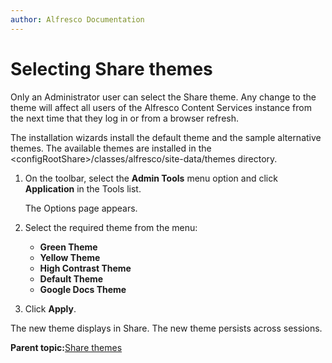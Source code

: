 ```yaml
---
author: Alfresco Documentation
---
```


# Selecting Share themes

Only an Administrator user can select the Share theme. Any change to the theme will affect all users of the Alfresco Content Services instance from the next time that they log in or from a browser refresh.

The installation wizards install the default theme and the sample alternative themes. The available themes are installed in the <configRootShare\>/classes/alfresco/site-data/themes directory.

1.  On the toolbar, select the **Admin Tools** menu option and click **Application** in the Tools list.

    The Options page appears.

2.  Select the required theme from the menu:

    -   **Green Theme**
    -   **Yellow Theme**
    -   **High Contrast Theme**
    -   **Default Theme**
    -   **Google Docs Theme**
3.  Click **Apply**.


The new theme displays in Share. The new theme persists across sessions.

**Parent topic:**[Share themes](../concepts/themes-intro.md)

